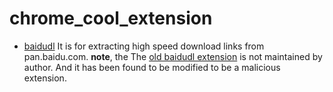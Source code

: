 # chrome_cool_extension

* [baidudl](https://github.com/Kyle-Kyle/baidudl) It is for extracting high speed download links from pan.baidu.com. **note**, the The [old baidudl extension](https://chrome.google.com/webstore/detail/baidudl/mccebkegnopjehbdbjbepjkoefnlkhef) is not maintained by author. And it has been found to be modified to be a malicious extension.
